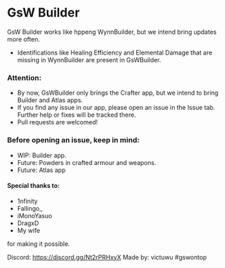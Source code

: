 
# GsW Builder
GsW Builder works like hppeng WynnBuilder, but we intend bring updates more often.
- Identifications like Healing Efficiency and Elemental Damage that are missing in WynnBuilder are present in GsWBuilder.

### Attention:
- By now, GsWBuilder only brings the Crafter app, but we intend to bring Builder and Atlas apps.
- If you find any issue in our app, please open an issue in the Issue tab. Further help or fixes will be tracked there.
- Pull requests are welcomed!

### Before opening an issue, keep in mind:
- WIP: Builder app.
- Future: Powders in crafted armour and weapons.
- Future: Atlas app

#### Special thanks to:
- 1nfinity
- Fallingo_
- iMonoYasuo
- DragxD
- My wife

for making it possible.

Discord: https://discord.gg/Nt2rPRHxyX
Made by: victuwu #gswontop

